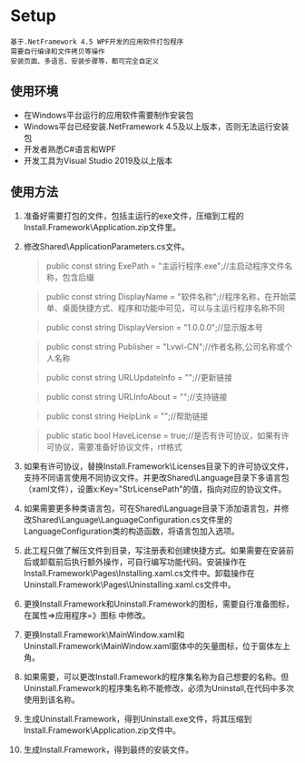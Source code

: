 # Setup
    基于.NetFramework 4.5 WPF开发的应用软件打包程序
    需要自行编译和文件拷贝等操作
    安装页面、多语言、安装步骤等，都可完全自定义
## 使用环境
* 在Windows平台运行的应用软件需要制作安装包
* Windows平台已经安装.NetFramework 4.5及以上版本，否则无法运行安装包
* 开发者熟悉C#语言和WPF
* 开发工具为Visual Studio 2019及以上版本
## 使用方法
1.  准备好需要打包的文件，包括主运行的exe文件，压缩到工程的Install.Framework\Application.zip文件里。
2.  修改Shared\ApplicationParameters.cs文件。

    >public const string ExePath = "主运行程序.exe";//主启动程序文件名称，包含后缀

    >public const string DisplayName = "软件名称";//程序名称，在开始菜单、桌面快捷方式、程序和功能中可见，可以与主运行程序名称不同
    
    >public const string DisplayVersion = "1.0.0.0";//显示版本号
    
    >public const string Publisher = "Lvwl-CN";//作者名称,公司名称或个人名称
    
    >public const string URLUpdateInfo = "";//更新链接
    
    >public const string URLInfoAbout = "";//支持链接
    
    >public const string HelpLink = "";//帮助链接
    
    >public static bool HaveLicense = true;//是否有许可协议，如果有许可协议，需要准备好协议文件，rtf格式

3.  如果有许可协议，替换Install.Framework\Licenses目录下的许可协议文件，支持不同语言使用不同协议文件。并更改Shared\Language目录下多语言包（xaml文件），设置x:Key="StrLicensePath"的值，指向对应的协议文件。

4. 如果需要更多种类语言包，可在Shared\Language目录下添加语言包，并修改Shared\Language\LanguageConfiguration.cs文件里的LanguageConfiguration类的构造函数，将语言包加入选项。

5.  此工程只做了解压文件到目录，写注册表和创建快捷方式。如果需要在安装前后或卸载前后执行额外操作，可自行编写功能代码。安装操作在Install.Framework\Pages\Installing.xaml.cs文件中。卸载操作在Uninstall.Framework\Pages\Uninstalling.xaml.cs文件中。

6.  更换Install.Framework和Uninstall.Framework的图标，需要自行准备图标，在属性=>应用程序=》图标 中修改。

7.  更换Install.Framework\MainWindow.xaml和Uninstall.Framework\MainWindow.xaml窗体中的矢量图标，位于窗体左上角。

8.  如果需要，可以更改Install.Framework的程序集名称为自己想要的名称。但Uninstall.Framework的程序集名称不能修改，必须为Uninstall,在代码中多次使用到该名称。

9.  生成Uninstall.Framework，得到Uninstall.exe文件，将其压缩到Install.Framework\Application.zip文件中。

10. 生成Install.Framework，得到最终的安装文件。

